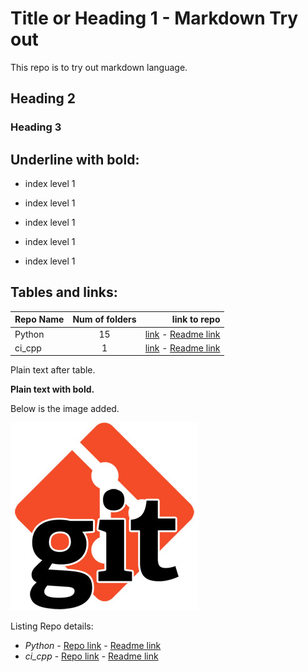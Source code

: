 # Title or Heading 1 - Markdown Try out
This repo is to try out markdown language.


## Heading 2


### Heading 3


Underline with bold:
--------------------
- index level 1

- index level 1

- index level 1

- index level 1

- index level 1


Tables and links:
-----------------
| Repo Name | Num of folders | link to repo |
| --------- |:--------------:| ------------:|
| Python    |       15       | [link](https://github.com/dhanraju/python) - [Readme link](https://github.com/dhanraju/python/blob/master/README.md)|
| ci_cpp    |       1        | [link](https://github.com/dhanraju/ci_cpp) - [Readme link](https://github.com/dhanraju/ci_cpp/blob/master/README.md)|

Plain text after table.

**Plain text with bold.**

Below is the image added.

![Alt](./Beginners_guide_setting_up-git.jpg)

Listing Repo details:
- *Python* - [Repo link](https://github.com/dhanraju/python) - [Readme link](https://github.com/dhanraju/python/blob/master/README.md)
- *ci_cpp* - [Repo link](https://github.com/dhanraju/ci_cpp) - [Readme link](https://github.com/dhanraju/ci_cpp/blob/master/README.md)